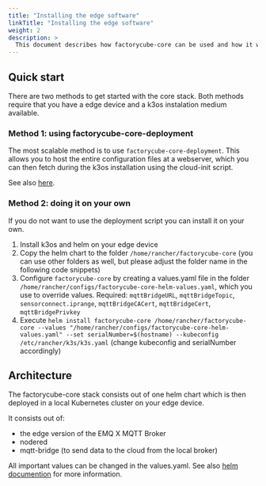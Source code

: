 ```yaml
---
title: "Installing the edge software"
linkTitle: "Installing the edge software"
weight: 2
description: >
  This document describes how factorycube-core can be used and how it works.
---
```


## Quick start

There are two methods to get started with the core stack. Both methods require that you have a edge device and a k3os instalation medium available.

### Method 1: using factorycube-core-deployment

The most scalable method is to use `factorycube-core-deployment`. This allows you to host the entire configuration files at a webserver, which you can then fetch during the k3os installation using the cloud-init script. 

See also [here](factorycube-core-deployment).

### Method 2: doing it on your own

If you do not want to use the deployment script you can install it on your own.

1. Install k3os and helm on your edge device
2. Copy the helm chart to the folder `/home/rancher/factorycube-core` (you can use other folders as well, but please adjust the folder name in the following code snippets)
3. Configure `factorycube-core` by creating a values.yaml file in the folder `/home/rancher/configs/factorycube-core-helm-values.yaml`, which you use to override values. Required: `mqttBridgeURL`, `mqttBridgeTopic`, `sensorconnect.iprange`, `mqttBridgeCACert`, `mqttBridgeCert`, `mqttBridgePrivkey`
4. Execute `helm install factorycube-core /home/rancher/factorycube-core --values "/home/rancher/configs/factorycube-core-helm-values.yaml" --set serialNumber=$(hostname) --kubeconfig /etc/rancher/k3s/k3s.yaml` (change kubeconfig and serialNumber accordingly)


## Architecture

The factorycube-core stack consists out of one helm chart which is then deployed in a local Kubernetes cluster on your edge device.

It consists out of:

- the edge version of the EMQ X MQTT Broker
- nodered
- mqtt-bridge (to send data to the cloud from the local broker)

All important values can be changed in the values.yaml. See also [helm documention](https://helm.sh/docs/) for more information.
